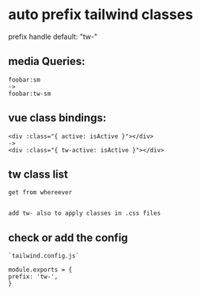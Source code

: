 


# auto prefix tailwind classes

prefix handle default: "tw-"

## media Queries:
    
    foobar:sm
    ->
    foobar:tw-sm

## vue class bindings:

    <div :class="{ active: isActive }"></div>
    -> 
    <div :class="{ tw-active: isActive }"></div>

## tw class list

    get from whereever


    add tw- also to apply classes in .css files


## check or add the config

    `tailwind.config.js`

    module.exports = {
    prefix: 'tw-',
    }
